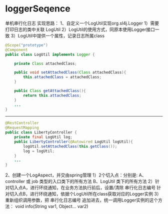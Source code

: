 # loggerSeqence
单机串行化日志
实现思路：
1、自定义一个LogUtil实现org.sl4j.Logger
 1）需要打印日志的类中关联 LogUtil
 2）LogUtil的使用方式，同原本使用Logger接口一致
 3）LogUtil中提供一个属性，记录日志所属class
```java
@Scope("prototype")
@Component
public class LogUtil implements Logger {

    private Class attachedClass;

    public void setAttachedClass(Class attachedClass){
        this.attachedClass = attachedClass;
    }

    public Class getAttachedClass(){
        return this.attachedClass;
    }
    ...
}
```
**************************************************************
```java
@RestController
@RequestMapping
public class LibertyController {
    private final LogUtil log;
    public LibertyController(@Autowired LogUtil logUtil){
        logUtil.setAttachedClass(this.getClass());
        log = logUtil;
    }
    ...
}
```
2、创建一个LogAspect，并交由spring管理
1）2个切入点：分别是:
 A、controller 或 job 类型的入口类下的所有方法
 B、LogUtil 类下的所有方法
2）针对切入点A，进行环绕通知，在业务方法执行前后，设置/清除 串行化日志编号
       针对切入点B，进行环绕通知，依据个LogUtil所在class获取对应的Logger实例
 3）重新组织调用参数，把 串行化日志编号 追加进去，统一调用Logger实例的这个方法：
       void info(String var1, Object... var2)
